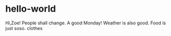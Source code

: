 # hello-world

Hi,Zoe!
People shall change.
A good Monday!
Weather is also good.
Food is just soso.
clothes
